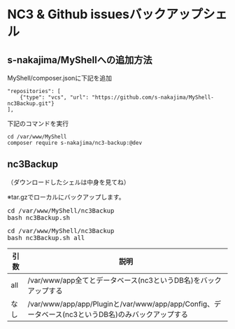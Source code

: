 # NC3 & Github issuesバックアップシェル

## s-nakajima/MyShellへの追加方法

MyShell/composer.jsonに下記を追加
~~~~
"repositories": [
    {"type": "vcs", "url": "https://github.com/s-nakajima/MyShell-nc3Backup.git"}
],
~~~~

下記のコマンドを実行
~~~~
cd /var/www/MyShell
composer require s-nakajima/nc3-backup:@dev
~~~~


## nc3Backup
（ダウンロードしたシェルは中身を見てね）

※tar.gzでローカルにバックアップします。

<pre>
cd /var/www/MyShell/nc3Backup
bash nc3Backup.sh
</pre>

<pre>
cd /var/www/MyShell/nc3Backup
bash nc3Backup.sh all
</pre>


| 引数           | 説明                                  |
| -------------- | ------------------------------------- |
| all            | /var/www/app全てとデータベース(nc3というDB名)をバックアップする |
| なし           | /var/www/app/app/Pluginと/var/www/app/app/Config、データベース(nc3というDB名)のみバックアップする |

